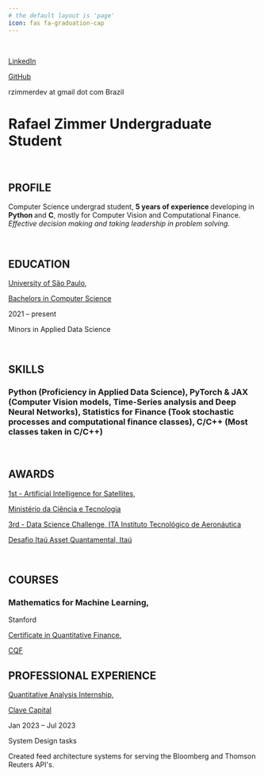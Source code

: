 ```yaml
---
# the default layout is 'page'
icon: fas fa-graduation-cap
---
```


<p><br/></p>
<p><a href="https://www.linkedin.com/in/rzimmerdev/">LinkedIn</a></p>
<p><a href="https://github.com/rzimmerdev">GitHub</a></p>
<p><a>rzimmerdev at gmail dot com</a> Brazil</p>
<p> </p>
<h1>Rafael Zimmer <span class="s1">Undergraduate Student</span></h1>
<p><br/></p>
<p class="s4"> </p>
<h2>PROFILE</h2>
<p> </p>
<p>Computer Science undergrad student, <b>5 years of experience </b>developing in <b>Python </b>and <b>C</b>, mostly for Computer Vision and Computational Finance. <i>Effective decision making and taking leadership in problem solving.</i></p>
<p><br/></p>
<p> </p>
<h2>EDUCATION</h2>
<p> </p>
<p><a href="https://www5.usp.br/">University of São Paulo,</a></p>
<p><a href="https://www5.usp.br/">Bachelors in Computer Science</a></p>
<p>2021 – present</p>
<p>Minors in Applied Data Science</p>
<p><br/></p>
<p> </p>
<h2>SKILLS</h2>
<p> </p>
<h3>Python <span class="s5">(Proficiency in Applied Data Science)</span>, PyTorch &amp; JAX <span class="s5">(Computer Vision models, Time-Series analysis and Deep Neural Networks)</span>, Statistics for Finance <span class="s5">(Took stochastic processes and computational finance classes)</span>, C/C++ <span class="s5">(Most classes taken in C/C++)</span></h3>
<p><br/></p>
<p> </p>
<h2>AWARDS</h2>
<p> </p>
<p><a href="https://www.gov.br/mcti/pt-br/acompanhe-o-mcti/noticias/2020/10/mcti-encerra-a-17a-semana-nacional-de-ciencia-e-tecnologia" target="_blank">1st - Artificial Intelligence for Satellites,</a></p>
<p><a href="https://www.gov.br/mcti/pt-br/acompanhe-o-mcti/noticias/2020/10/mcti-encerra-a-17a-semana-nacional-de-ciencia-e-tecnologia">Ministério da Ciência e Tecnologia</a></p>
<p><a href="https://comp.ita.br/dsc/edicoes/2022/" target="_blank">3rd - Data Science Challenge, ITA Instituto Tecnológico de Aeronáutica</a></p>
<p><a href="https://www.itauassetmanagement.com.br/" target="_blank">Desafio Itaú Asset Quantamental, Itaú</a></p>
<p><br/></p>
<p> </p>
<h2>COURSES</h2>
<p> </p>
<h3>Mathematics for Machine Learning,</h3>
<p class="s7">Stanford</p>
<p><a href="https://www.cqf.com/" target="_blank">Certificate in Quantitative Finance,</a></p>
<p><a href="https://www.cqf.com/">CQF</a></p>
<h2>PROFESSIONAL EXPERIENCE</h2>
<p> </p>
<p><a href="https://www.clavecapital.com.br/" target="_blank">Quantitative Analysis Internship,</a></p>
<p><a href="https://www.clavecapital.com.br/">Clave Capital</a></p>
<p>Jan 2023 – Jul 2023</p>
<p>System Design tasks</p>
<p>Created feed architecture systems for serving the Bloomberg and Thomson Reuters API's.</p>

